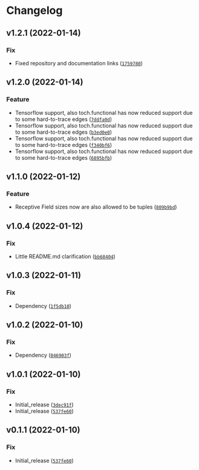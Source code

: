# Changelog

<!--next-version-placeholder-->

## v1.2.1 (2022-01-14)
### Fix
* Fixed repository and documentation links ([`1759780`](https://github.com/MLRichter/receptive_field_analysis_toolbox/commit/175978062acc536328ef59ab5f9d21a99828f3eb))

## v1.2.0 (2022-01-14)
### Feature
* Tensorflow support, also toch.functional has now reduced support due to some hard-to-trace edges ([`7ddfa0d`](https://github.com/MLRichter/receptive_field_analysis_toolbox/commit/7ddfa0d83212ef5b0936ec93f13ade1e2518cb3c))
* Tensorflow support, also toch.functional has now reduced support due to some hard-to-trace edges ([`b3ed0e0`](https://github.com/MLRichter/receptive_field_analysis_toolbox/commit/b3ed0e0e2b5baf6dff25c6176bb35ed40fab74cc))
* Tensorflow support, also toch.functional has now reduced support due to some hard-to-trace edges ([`f340bf6`](https://github.com/MLRichter/receptive_field_analysis_toolbox/commit/f340bf660a39a8eb31d2a9a2a3d897eb1d4b5677))
* Tensorflow support, also toch.functional has now reduced support due to some hard-to-trace edges ([`6895bfb`](https://github.com/MLRichter/receptive_field_analysis_toolbox/commit/6895bfb4d6453ddacb7fb00cac300943885c1fe3))

## v1.1.0 (2022-01-12)
### Feature
* Receptive Field sizes now are also allowed to be tuples ([`809b9bd`](https://github.com/MLRichter/receptive_field_analysis_toolbox/commit/809b9bda9455726f41ca6351e68474a3e900cee8))

## v1.0.4 (2022-01-12)
### Fix
* Little README.md clarification ([`bb68404`](https://github.com/MLRichter/receptive_field_analysis_toolbox/commit/bb68404d3998629157fdf1dc7b02c449603f09dd))

## v1.0.3 (2022-01-11)
### Fix
* Dependency ([`1f5db10`](https://github.com/MLRichter/receptive_field_analysis_toolbox/commit/1f5db1059f306ab45babe583649a1a24e85749ff))

## v1.0.2 (2022-01-10)
### Fix
* Dependency ([`046903f`](https://github.com/MLRichter/receptive_field_analysis_toolbox/commit/046903ff40052f48dde981f56ecc7961f1f5f76c))

## v1.0.1 (2022-01-10)
### Fix
* Initial_release ([`3dec91f`](https://github.com/MLRichter/receptive_field_analysis_toolbox/commit/3dec91f04683a0389442adc2bf5bbe8cc709783b))
* Initial_release ([`537fe60`](https://github.com/MLRichter/receptive_field_analysis_toolbox/commit/537fe6067940b5fb4121c5286076243e4ac482cf))

## v0.1.1 (2022-01-10)
### Fix
* Initial_release ([`537fe60`](https://github.com/MLRichter/receptive_field_analysis_toolbox/commit/537fe6067940b5fb4121c5286076243e4ac482cf))
